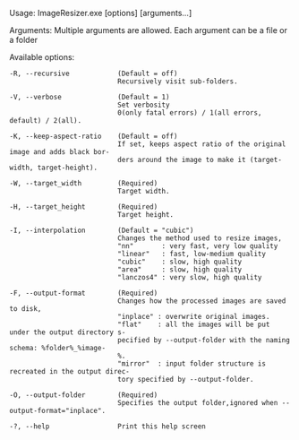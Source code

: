 Usage:
  ImageResizer.exe [options] [arguments...]

Arguments:
  Multiple arguments are allowed. Each argument can be a file or a folder

Available options:

    -R, --recursive            (Default = off)
                               Recursively visit sub-folders.

    -V, --verbose              (Default = 1)
                               Set verbosity
                               0(only fatal errors) / 1(all errors, default) / 2(all).

    -K, --keep-aspect-ratio    (Default = off)
                               If set, keeps aspect ratio of the original image and adds black bor-
                               ders around the image to make it (target-width, target-height).

    -W, --target_width         (Required)
                               Target width.

    -H, --target_height        (Required)
                               Target height.

    -I, --interpolation        (Default = "cubic")
                               Changes the method used to resize images,
                               "nn"       : very fast, very low quality
                               "linear"   : fast, low-medium quality
                               "cubic"    : slow, high quality
                               "area"     : slow, high quality
                               "lanczos4" : very slow, high quality

    -F, --output-format        (Required)
                               Changes how the processed images are saved to disk,
                               "inplace" : overwrite original images.
                               "flat"    : all the images will be put under the output directory s-
                               pecified by --output-folder with the naming schema: %folder%_%image-
                               %.
                               "mirror"  : input folder structure is recreated in the output direc-
                               tory specified by --output-folder.

    -O, --output-folder        (Required)
                               Specifies the output folder,ignored when --output-format="inplace".

    -?, --help                 Print this help screen


